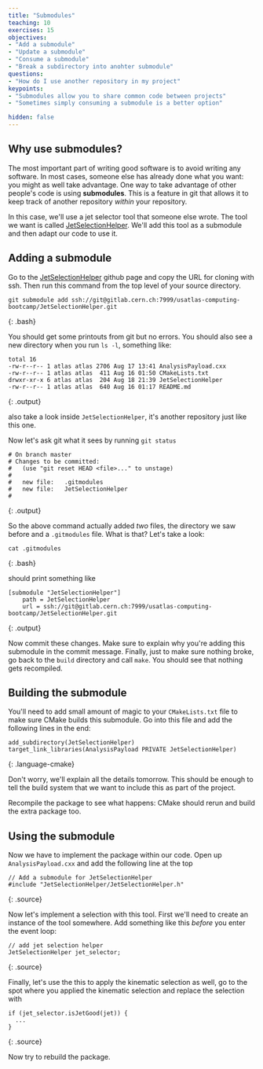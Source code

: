 ```yaml
---
title: "Submodules"
teaching: 10
exercises: 15
objectives:
- "Add a submodule"
- "Update a submodule"
- "Consume a submodule"
- "Break a subdirectory into anohter submodule"
questions:
- "How do I use another repository in my project"
keypoints:
- "Submodules allow you to share common code between projects"
- "Sometimes simply consuming a submodule is a better option"

hidden: false
---
```


## Why use submodules?

The most important part of writing good software is to avoid writing
any software. In most cases, someone else has already done what you
want: you might as well take advantage. One way to take advantage of
other people's code is using **submodules**. This is a feature in git
that allows it to keep track of another repository _within_ your
repository.

In this case, we'll use a jet selector tool that someone else
wrote. The tool we want is called [JetSelectionHelper][jsh]. We'll add
this tool as a submodule and then adapt our code to use it.

## Adding a submodule

Go to the [JetSelectionHelper][jsh] github page and copy the URL for
cloning with ssh. Then run this command from the top level of your
source directory.

~~~
git submodule add ssh://git@gitlab.cern.ch:7999/usatlas-computing-bootcamp/JetSelectionHelper.git
~~~
{: .bash}

You should get some printouts from git but no errors. You should also see a new directory when you run `ls -l`, something like:

~~~
total 16
-rw-r--r-- 1 atlas atlas 2706 Aug 17 13:41 AnalysisPayload.cxx
-rw-r--r-- 1 atlas atlas  411 Aug 16 01:50 CMakeLists.txt
drwxr-xr-x 6 atlas atlas  204 Aug 18 21:39 JetSelectionHelper
-rw-r--r-- 1 atlas atlas  640 Aug 16 01:17 README.md
~~~
{: .output}

also take a look inside `JetSelectionHelper`, it's another repository
just like this one.

Now let's ask git what it sees by running `git status`

~~~
# On branch master
# Changes to be committed:
#   (use "git reset HEAD <file>..." to unstage)
#
#	new file:   .gitmodules
#	new file:   JetSelectionHelper
#
~~~
{: .output}

So the above command actually added _two_ files, the directory we saw
before and a `.gitmodules` file. What is that? Let's take a look:

~~~
cat .gitmodules
~~~
{: .bash}

should print something like

~~~
[submodule "JetSelectionHelper"]
	path = JetSelectionHelper
	url = ssh://git@gitlab.cern.ch:7999/usatlas-computing-bootcamp/JetSelectionHelper.git
~~~
{: .output}

Now commit these changes. Make sure to explain why you're adding this
submodule in the commit message. Finally, just to make sure nothing
broke, go back to the `build` directory and call `make`. You should
see that nothing gets recompiled.

## Building the submodule

You'll need to add small amount of magic to your `CMakeLists.txt` file
to make sure CMake builds this submodule. Go into this file and add the following lines in the end:

~~~
add_subdirectory(JetSelectionHelper)
target_link_libraries(AnalysisPayload PRIVATE JetSelectionHelper)
~~~
{: .language-cmake}

Don't worry, we'll explain all the details tomorrow. This should be
enough to tell the build system that we want to include this as part
of the project.

Recompile the package to see what happens: CMake should rerun and
build the extra package too.

## Using the submodule

Now we have to implement the package within our code. Open up
`AnalysisPayload.cxx` and add the following line at the top

~~~
// Add a submodule for JetSelectionHelper
#include "JetSelectionHelper/JetSelectionHelper.h"
~~~
{: .source}

Now let's implement a selection with this tool. First we'll need to
create an instance of the tool somewhere. Add something like this
_before_ you enter the event loop:

~~~
// add jet selection helper
JetSelectionHelper jet_selector;
~~~
{: .source}

Finally, let's use the this to apply the kinematic selection as well,
go to the spot where you applied the kinematic selection and replace
the selection with

~~~
if (jet_selector.isJetGood(jet)) {
  ...
}
~~~
{: .source}

Now try to rebuild the package.

[jsh]: https://gitlab.cern.ch/usatlas-computing-bootcamp/JetSelectionHelper
